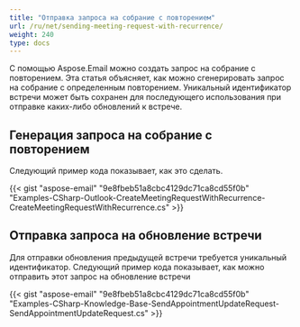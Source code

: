 ```yaml
---
title: "Отправка запроса на собрание с повторением"
url: /ru/net/sending-meeting-request-with-recurrence/
weight: 240
type: docs
---
```



С помощью Aspose.Email можно создать запрос на собрание с повторением. Эта статья объясняет, как можно сгенерировать запрос на собрание с определенным повторением. Уникальный идентификатор встречи может быть сохранен для последующего использования при отправке каких-либо обновлений к встрече.
## **Генерация запроса на собрание с повторением**
Следующий пример кода показывает, как это сделать.



{{< gist "aspose-email" "9e8fbeb51a8cbc4129dc71ca8cd55f0b" "Examples-CSharp-Outlook-CreateMeetingRequestWithRecurrence-CreateMeetingRequestWithRecurrence.cs" >}}
## **Отправка запроса на обновление встречи**
Для отправки обновления предыдущей встречи требуется уникальный идентификатор. Следующий пример кода показывает, как можно отправить этот запрос на обновление встречи



{{< gist "aspose-email" "9e8fbeb51a8cbc4129dc71ca8cd55f0b" "Examples-CSharp-Knowledge-Base-SendAppointmentUpdateRequest-SendAppointmentUpdateRequest.cs" >}}